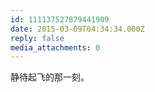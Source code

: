 ```yaml
---
id: 111137527879441909
date: 2015-03-09T04:34:34.000Z
reply: false
media_attachments: 0
---
```


静待起飞的那一刻。

